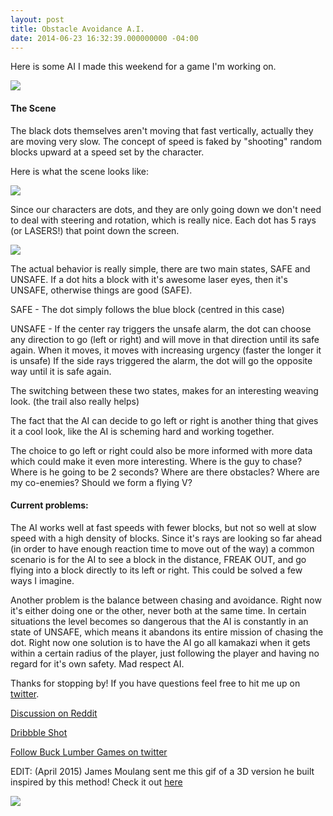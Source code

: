 ```yaml
---
layout: post
title: Obstacle Avoidance A.I.
date: 2014-06-23 16:32:39.000000000 -04:00
---
```

Here is some AI I made this weekend for a game I'm working on.

![](http://s3.amazonaws.com/waterbear/portfolio/ghost/images/2014/Jun/goodGif.gif)

#### The Scene

The black dots themselves aren't moving that fast vertically, actually they are moving very slow. The concept of speed is faked by "shooting" random blocks upward at a speed set by the character.

Here is what the scene looks like:

![](http://s3.amazonaws.com/waterbear/portfolio/ghost/images/2014/Jun/ryftScene.png)


Since our characters are dots, and they are only going down we don't need to deal with steering and rotation, which is really nice. Each dot has 5 rays (or LASERS!) that point down the screen.


![](http://s3.amazonaws.com/waterbear/portfolio/ghost/images/2014/Jun/laserGifAI.gif)

The actual behavior is really simple, there are two main states, SAFE and UNSAFE. If a dot hits a block with it's awesome laser eyes, then it's UNSAFE, otherwise things are good (SAFE).

SAFE - The dot simply follows the blue block (centred in this case)

UNSAFE - If the center ray triggers the unsafe alarm, the dot can choose any direction to go (left or right) and will move in that direction until its safe again. When it moves, it moves with increasing urgency (faster the longer it is unsafe) If the side rays triggered the alarm, the dot will go the opposite way until it is safe again.

The switching between these two states, makes for an interesting weaving look. (the trail also really helps)

The fact that the AI can decide to go left or right is another thing that gives it a cool look, like the AI is scheming hard and working together.

The choice to go left or right could also be more informed with more data which could make it even more interesting. Where is the guy to chase? Where is he going to be 2 seconds? Where are there obstacles? Where are my co-enemies? Should we form a flying V?



#### Current problems:

The AI works well at fast speeds with fewer blocks, but not so well at slow speed with a high density of blocks. Since it's rays are looking so far ahead (in order to have enough reaction time to move out of the way) a common scenario is for the AI to see a block  in the distance, FREAK OUT, and go flying into a block directly to its left or right. This could be solved a few ways I imagine.

Another problem is the balance between chasing and avoidance. Right now it's either doing one or the other, never both at the same time. In certain situations the level becomes so dangerous that the AI is constantly in an state of UNSAFE, which means it abandons its entire mission of chasing the dot. Right now one solution is to have the AI go all kamakazi when it gets within a certain radius of the player, just following the player and having no regard for it's own safety. Mad respect AI.

Thanks for stopping by! If you have questions feel free to hit me up on [twitter](http://www.twitter.com/davechenell).


[Discussion on Reddit](http://www.reddit.com/r/gamedev/comments/28w4as/obstacle_avoidance_ai_i_made_this_weekend/)


[Dribbble Shot](http://drbl.in/lypO)

[Follow Buck Lumber Games on twitter](https://twitter.com/bucklumbergames)




EDIT: (April 2015) James Moulang sent me this gif of a 3D version he built inspired by this method! Check it out [here](http://jamesmoulang.itch.io/infinite-flyer)

![](http://i.imgur.com/V6BbtuY.gif)


